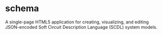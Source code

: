 schema
======

A single-page HTML5 application for creating, visualizing, and editing JSON-encoded Soft Circuit Description Language (SCDL) system models.